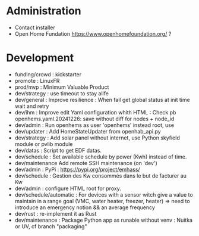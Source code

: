 # Administration
- Contact installer
- Open Home Fundation https://www.openhomefoundation.org/ ?

# Development
- funding/crowd : kickstarter
- promote : LinuxFR
- prod/mvp : Minimum Valuable Product
- dev/strategy : use timeout to stay alife
- dev/general : Improve resilience : When fail get global status at init time wait and retry
- dev/ihm : Improve edit Yaml configuration whith HTML : Check pb openhems.yaml.20241226: save without diff for nodes + node_id
- dev/admin : Run openhems as user 'openhems' instead root, use 
- dev/updater : Add HomeStateUpdater from openhab_api.py
- dev/strategy : Add solar panel without internet, use Python skyfield module or pvlib module
- dev/datas : Script to get EDF datas.
- dev/schedule : Set available schedule by power (Kwh) instead of time.
- dev/maintenance Add remote SSH maintenance (on 'dev')
- dev/admin : PyPi : https://pypi.org/project/emhass/
- dev/schedule : Gestion des Kw consommés dans le but de facturer au Kw
- dev/admin : configure HTML root for proxy.
- dev/schedule/automatic : For devices with a sensor witch give a value to maintain in a range goal (VMC, water heater, freezer, heater) => need to introduce an emergency notion && an average frequency
- dev/rust : re-implement it as Rust
- dev/maintenance : Package Python app as runable without venv : Nuitka or UV, cf branch "packaging"

